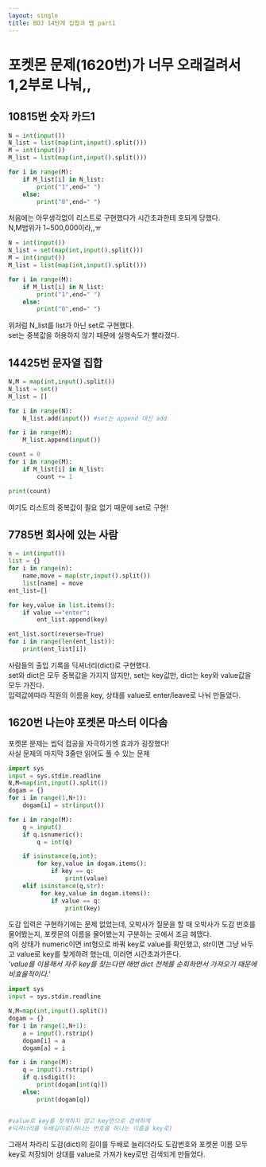 ```yaml
---
layout: single
title: BOJ 14단계 집합과 맵 part1
---
```


# 포켓몬 문제(1620번)가 너무 오래걸려서 1,2부로 나눠,,


## 10815번 숫자 카드1

```python
N = int(input())
N_list = list(map(int,input().split()))
M = int(input())
M_list = list(map(int,input().split()))

for i in range(M):
    if M_list[i] in N_list:
        print("1",end=" ")
    else:
        print("0",end=" ")
```
처음에는 아무생각없이 리스트로 구현했다가 시간초과한테 호되게 당했다.  
N,M범위가 1~500,000이라,,ㅠ  

```python
N = int(input())
N_list = set(map(int,input().split()))
M = int(input())
M_list = list(map(int,input().split()))

for i in range(M):
    if M_list[i] in N_list:
        print("1",end=" ")
    else:
        print("0",end=" ")
```
위처럼 N_list를 list가 아닌 set로 구현했다.  
set는 중복값을 허용하지 않기 때문에 실행속도가 빨라졌다.  

## 14425번 	문자열 집합

```python
N,M = map(int,input().split())
N_list = set()
M_list = []

for i in range(N):
    N_list.add(input()) #set는 append 대신 add

for i in range(M):
    M_list.append(input())

count = 0
for i in range(M):
    if M_list[i] in N_list:
        count += 1

print(count)
```
여기도 리스트의 중복값이 필요 없기 때문에 set로 구현!  

## 7785번 회사에 있는 사람

```python
n = int(input())
list = {}
for i in range(n):
    name,move = map(str,input().split())
    list[name] = move
ent_list=[]

for key,value in list.items():
    if value =="enter":
        ent_list.append(key)

ent_list.sort(reverse=True)
for i in range(len(ent_list)):
    print(ent_list[i])
```
사람들의 출입 기록을 딕셔너리(dict)로 구현했다.  
set와 dict은 모두 중복값을 가지지 않지만, set는 key값만, dict는 key와 value값을 모두 가진다.  
입력값에따라 직원의 이름을 key, 상태를 value로 enter/leave로 나눠 만들었다.  



## 1620번 나는야 포켓몬 마스터 이다솜
포켓몬 문제는 씹덕 컴공을 자극하기엔 효과가 굉장했다!  
사실 문제의 마지막 3줄만 읽어도 풀 수 있는 문제  
```python
import sys
input = sys.stdin.readline
N,M=map(int,input().split())
dogam = {}
for i in range(1,N+1):
    dogam[i] = str(input())

for i in range(M):
    q = input()
    if q.isnumeric():
        q = int(q)

    if isinstance(q,int):
        for key,value in dogam.items():
            if key == q:
                print(value)
    elif isinstance(q,str):
         for key,value in dogam.items():
            if value == q:
                print(key)
```
도감 입력은 구현하기에는 문제 없었는데, 오박사가 질문을 할 때 오박사가 도감 번호를 물어봤는지, 포켓몬의 이름을
물어봤는지 구분하는 곳에서 조금 헤맸다.  
q의 상태가 numeric이면 int형으로 바꿔 key로 value를 확인했고, str이면 그냥 놔두고 value로 key를 찾게하려 했는데,
이러면 시간초과가뜬다.  
_'value를 이용해서 자주 key를 찾는다면 매번 dict 전체를 순회하면서 가져오기 때문에 비효율적이다.'_  

```python
import sys
input = sys.stdin.readline

N,M=map(int,input().split())
dogam = {}
for i in range(1,N+1):
    a = input().rstrip()
    dogam[i] = a
    dogam[a] = i

for i in range(M):
    q = input().rstrip()
    if q.isdigit():
        print(dogam[int(q)])
    else:
        print(dogam[q])


#value로 key를 찾게하지 않고 key만으로 검색하게
#딕셔너리를 두배길이로(하나는 번호를 하나는 이름을 key로)
```
그래서 차라리 도감(dict)의 길이를 두배로 늘리더라도 도감번호와 포켓몬 이름 모두 key로 저장되어 상대를 value로 가져가 
key로만 검색되게 만들었다.  
